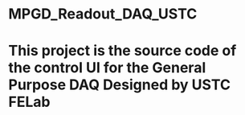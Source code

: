 # MPGD_Readout_DAQ_USTC
# This project is the source code of the control UI for the General Purpose DAQ Designed by USTC FELab
